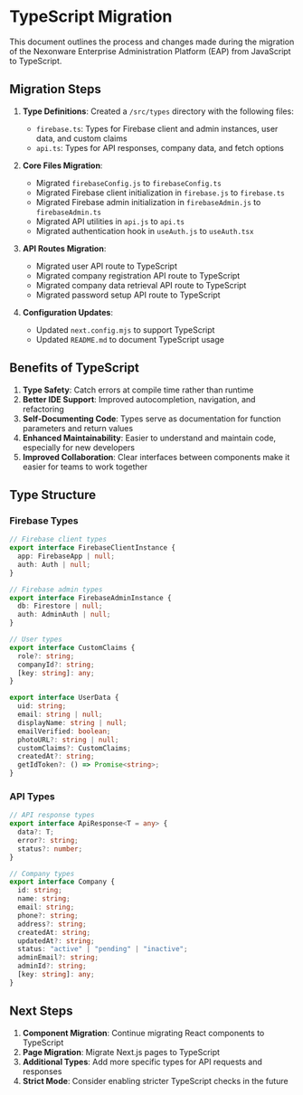 # TypeScript Migration

This document outlines the process and changes made during the migration of the Nexonware Enterprise Administration Platform (EAP) from JavaScript to TypeScript.

## Migration Steps

1. **Type Definitions**: Created a `/src/types` directory with the following files:

   - `firebase.ts`: Types for Firebase client and admin instances, user data, and custom claims
   - `api.ts`: Types for API responses, company data, and fetch options

2. **Core Files Migration**:

   - Migrated `firebaseConfig.js` to `firebaseConfig.ts`
   - Migrated Firebase client initialization in `firebase.js` to `firebase.ts`
   - Migrated Firebase admin initialization in `firebaseAdmin.js` to `firebaseAdmin.ts`
   - Migrated API utilities in `api.js` to `api.ts`
   - Migrated authentication hook in `useAuth.js` to `useAuth.tsx`

3. **API Routes Migration**:

   - Migrated user API route to TypeScript
   - Migrated company registration API route to TypeScript
   - Migrated company data retrieval API route to TypeScript
   - Migrated password setup API route to TypeScript

4. **Configuration Updates**:
   - Updated `next.config.mjs` to support TypeScript
   - Updated `README.md` to document TypeScript usage

## Benefits of TypeScript

1. **Type Safety**: Catch errors at compile time rather than runtime
2. **Better IDE Support**: Improved autocompletion, navigation, and refactoring
3. **Self-Documenting Code**: Types serve as documentation for function parameters and return values
4. **Enhanced Maintainability**: Easier to understand and maintain code, especially for new developers
5. **Improved Collaboration**: Clear interfaces between components make it easier for teams to work together

## Type Structure

### Firebase Types

```typescript
// Firebase client types
export interface FirebaseClientInstance {
  app: FirebaseApp | null;
  auth: Auth | null;
}

// Firebase admin types
export interface FirebaseAdminInstance {
  db: Firestore | null;
  auth: AdminAuth | null;
}

// User types
export interface CustomClaims {
  role?: string;
  companyId?: string;
  [key: string]: any;
}

export interface UserData {
  uid: string;
  email: string | null;
  displayName: string | null;
  emailVerified: boolean;
  photoURL?: string | null;
  customClaims?: CustomClaims;
  createdAt?: string;
  getIdToken?: () => Promise<string>;
}
```

### API Types

```typescript
// API response types
export interface ApiResponse<T = any> {
  data?: T;
  error?: string;
  status?: number;
}

// Company types
export interface Company {
  id: string;
  name: string;
  email: string;
  phone?: string;
  address?: string;
  createdAt: string;
  updatedAt?: string;
  status: "active" | "pending" | "inactive";
  adminEmail?: string;
  adminId?: string;
  [key: string]: any;
}
```

## Next Steps

1. **Component Migration**: Continue migrating React components to TypeScript
2. **Page Migration**: Migrate Next.js pages to TypeScript
3. **Additional Types**: Add more specific types for API requests and responses
4. **Strict Mode**: Consider enabling stricter TypeScript checks in the future
